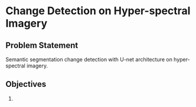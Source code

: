 # Change Detection on Hyper-spectral Imagery
## Problem Statement
Semantic segmentation change detection with U-net architecture on hyper-spectral imagery.

## Objectives
1. 
